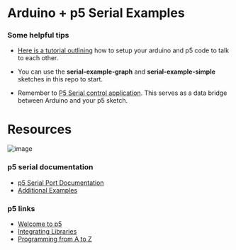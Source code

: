 # Arduino + p5 Serial Examples


### Some helpful tips

- [Here is a tutorial outlining](https://itp.nyu.edu/physcomp/labs/labs-serial-communication/lab-serial-input-to-the-p5-js-ide/) how to setup your arduino and p5 code to talk to each other.

- You can use the **serial-example-graph** and **serial-example-simple** sketches in this repo to start.

- Remember to [P5 Serial control application](https://github.com/vanevery/p5.serialcontrol/releases). This serves as a data bridge between Arduino and your p5 sketch.



# Resources

![image](https://raw.githubusercontent.com/areaofeffect/hello-world/master/week6/images/render.jpg)

### p5 serial documentation
- [p5 Serial Port Documentation](https://github.com/p5-serial/p5.serialport)
- [Additional Examples](https://github.com/vanevery/p5.serialport/tree/master/examples)


### p5 links

- [Welcome to p5](http://hello.p5js.org/)
- [Integrating Libraries](https://github.com/processing/p5.js/wiki/Integrating-other-libraries)
- [Programming from A to Z](http://shiffman.net/a2z/intro/)


